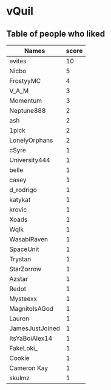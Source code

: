 # vQuil
## Table of people who liked
Names | score
--- | ---
evites | 10
Nicbo | 5
FrostyyMC | 4
V_A_M | 3
Momentum | 3
Neptune888 | 2
ash | 2
1pick | 2
LonelyOrphans | 2
cSyre | 1
University444 | 1
belle | 1
casey | 1
d_rodrigo | 1
katykat | 1
krovic | 1
Xoads | 1
Wqlk | 1
WasabiRaven | 1
SpaceUnit | 1
Trystan | 1
StarZorrow | 1
Azstar | 1
Redot | 1
Mysteexx | 1
MagnitoIsAGod | 1
Lauren | 1
JamesJustJoined | 1
ItsYaBoiAlex14 | 1
FakeLoki_ | 1
Cookie | 1
Cameron Kay | 1
skulmz | 1
